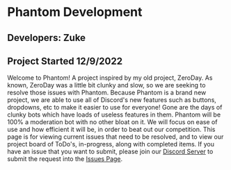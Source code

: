 # Phantom Development
## Developers: Zuke
## Project Started 12/9/2022

Welcome to Phantom! A project inspired by my old project, ZeroDay. As known, ZeroDay was a little bit
clunky and slow, so we are seeking to resolve those issues with Phantom. Because Phantom is a brand new
project, we are able to use all of Discord's new features such as buttons, dropdowns, etc to make it
easier to use for everyone! Gone are the days of clunky bots which have loads of useless features
in them. Phantom will be 100% a moderation bot with no other bloat on it. We will focus on ease of use
and how efficient it will be, in order to beat out our competition. This page is for viewing current
issues that need to be resolved, and to view our project board of ToDo's, in-progress, along with completed
items. If you have an issue that you want to submit, please join our [Discord Server](https://discord.gg/G3473q2NsE)
to submit the request into the [Issues Page](/../../issues).
